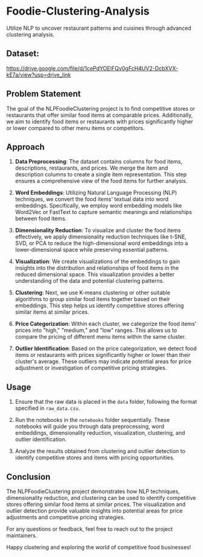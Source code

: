 # Foodie-Clustering-Analysis
Utilize NLP to uncover restaurant patterns and cuisines through advanced clustering analysis.

## Dataset:
https://drive.google.com/file/d/1cePdYOEIFQv0gFcH4UV2-DcbXVX-kE7a/view?usp=drive_link

## Problem Statement

The goal of the NLPFoodieClustering project is to find competitive stores or restaurants that offer similar food items at comparable prices. Additionally, we aim to identify food items or restaurants with prices significantly higher or lower compared to other menu items or competitors.

## Approach

1. **Data Preprocessing**: The dataset contains columns for food items, descriptions, restaurants, and prices. We merge the item and description columns to create a single item representation. This step ensures a comprehensive view of the food items for further analysis.

2. **Word Embeddings**: Utilizing Natural Language Processing (NLP) techniques, we convert the food items' textual data into word embeddings. Specifically, we employ word embedding models like Word2Vec or FastText to capture semantic meanings and relationships between food items.

3. **Dimensionality Reduction**: To visualize and cluster the food items effectively, we apply dimensionality reduction techniques like t-SNE, SVD, or PCA to reduce the high-dimensional word embeddings into a lower-dimensional space while preserving essential patterns.

4. **Visualization**: We create visualizations of the embeddings to gain insights into the distribution and relationships of food items in the reduced dimensional space. This visualization provides a better understanding of the data and potential clustering patterns.

5. **Clustering**: Next, we use K-means clustering or other suitable algorithms to group similar food items together based on their embeddings. This step helps us identify competitive stores offering similar items at similar prices.

6. **Price Categorization**: Within each cluster, we categorize the food items' prices into "high," "medium," and "low" ranges. This allows us to compare the pricing of different menu items within the same cluster.

7. **Outlier Identification**: Based on the price categorization, we detect food items or restaurants with prices significantly higher or lower than their cluster's average. These outliers may indicate potential areas for price adjustment or investigation of competitive pricing strategies.



## Usage

1. Ensure that the raw data is placed in the `data` folder, following the format specified in `raw_data.csv`.

2. Run the notebooks in the `notebooks` folder sequentially. These notebooks will guide you through data preprocessing, word embeddings, dimensionality reduction, visualization, clustering, and outlier identification.

3. Analyze the results obtained from clustering and outlier detection to identify competitive stores and items with pricing opportunities.

## Conclusion

The NLPFoodieClustering project demonstrates how NLP techniques, dimensionality reduction, and clustering can be used to identify competitive stores offering similar food items at similar prices. The visualization and outlier detection provide valuable insights into potential areas for price adjustments and competitive pricing strategies.

For any questions or feedback, feel free to reach out to the project maintainers.

Happy clustering and exploring the world of competitive food businesses!
